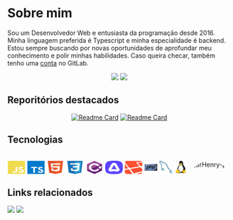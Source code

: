 [gitlab]: https://gitlab.com/SrHenry

# Sobre mim

Sou um Desenvolvedor Web e entusiasta da programação desde 2016. Minha linguagem preferida é Typescript e minha especialidade é backend. Estou sempre buscando por novas oportunidades de aprofundar meu conhecimento e polir minhas habilidades. Caso queira checar, também tenho uma [conta][gitlab] no GitLab.

<div align="center">
  <!-- <a href="https://github.com/SrHenry"> -->
  <img width="45%" src="https://github-readme-stats-srhenry.vercel.app/api?username=SrHenry&show_icons=true&theme=github_dark&include_all_commits=true&count_private=true"/>
  <img width="45%" src="https://github-readme-stats-srhenry.vercel.app/api/top-langs/?username=SrHenry&layout=compact&langs_count=7&theme=github_dark"/>
</div>

## Reporitórios destacados
<div align="center">
  
  [![Readme Card](https://github-readme-stats-srhenry.vercel.app/api/pin/?username=SrHenry&repo=storage-manager&theme=github_dark)](https://github.com/SrHenry/storage-manager)
  [![Readme Card](https://github-readme-stats-srhenry.vercel.app/api/pin/?username=SrHenry&repo=type-utils&theme=github_dark)](https://github.com/SrHenry/type-utils)

</div>

## Tecnologias

<div style="display: inline_block"><br>
  <img align="center" alt="SrHenry-JS" height="30" width="40" src="https://raw.githubusercontent.com/devicons/devicon/master/icons/javascript/javascript-plain.svg">
  <img align="center" alt="SrHenry-TS" height="30" width="40" src="https://raw.githubusercontent.com/devicons/devicon/master/icons/typescript/typescript-plain.svg">
  <img align="center" alt="SrHenry-HTML" height="30" width="40" src="https://raw.githubusercontent.com/devicons/devicon/master/icons/html5/html5-original.svg">
  <img align="center" alt="SrHenry-CSS" height="30" width="40" src="https://raw.githubusercontent.com/devicons/devicon/master/icons/css3/css3-original.svg">
  <img align="center" alt="SrHenry-C#" height="30" width="40" src="https://raw.githubusercontent.com/devicons/devicon/master/icons/csharp/csharp-original.svg">
  <img align="center" alt="SrHenry-AdonisJS" height="30" width="40" src="https://raw.githubusercontent.com/devicons/devicon/master/icons/adonisjs/adonisjs-original.svg">
  <img align="center" alt="SrHenry-Laravel" height="30" width="40" src="https://raw.githubusercontent.com/devicons/devicon/master/icons/laravel/laravel-plain.svg">
  <img align="center" alt="SrHenry-PHP" height="30" src="https://raw.githubusercontent.com/devicons/devicon/master/icons/php/php-original.svg">
  <img align="center" alt="SrHenry-MySQL" height="30" src="https://raw.githubusercontent.com/devicons/devicon/master/icons/mysql/mysql-original.svg">
  <img align="center" alt="SrHenry-Linux" height="30" src="https://raw.githubusercontent.com/devicons/devicon/master/icons/linux/linux-original.svg">
  
  <img align="right" alt="SrHenry-pic" height="150" style="border-radius: 150px;" src="https://cdn.discordapp.com/avatars/405026575877144577/a_3fb75a0eff17cedfaf21cfe067e303b8.gif" rounded/>
</div>
  
  ## Links relacionados
  
<div>  
  <a href="https://www.linkedin.com/in/lu%C3%ADs-henrique-silva-santos-9184641a3" target="_blank"><img src="https://img.shields.io/badge/-LinkedIn-%230077B5?style=for-the-badge&logo=linkedin&logoColor=white" target="_blank"></a> 
  <a href="https://gitlab.com/SrHenry" target="_blank"><img src="https://img.shields.io/badge/-GitLab-%230077B5?style=for-the-badge&logo=gitlab&logoColor=white" target="_blank"></a>
</div>

